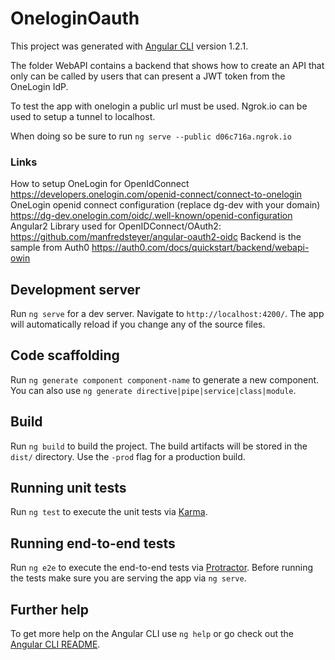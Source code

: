 # OneloginOauth

This project was generated with [Angular CLI](https://github.com/angular/angular-cli) version 1.2.1.

The folder WebAPI contains a backend that shows how to create an API that only can be called by users that can present a JWT token from the OneLogin IdP. 

To test the app with onelogin a public url must be used. Ngrok.io can be used to setup a tunnel to localhost. 

When doing so be sure to run `ng serve --public d06c716a.ngrok.io` 

### Links
How to setup OneLogin for OpenIdConnect https://developers.onelogin.com/openid-connect/connect-to-onelogin 
OneLogin openid connect configuration (replace dg-dev with your domain) https://dg-dev.onelogin.com/oidc/.well-known/openid-configuration
Angular2 Library used for OpenIDConnect/OAuth2: https://github.com/manfredsteyer/angular-oauth2-oidc
Backend is the sample from Auth0 https://auth0.com/docs/quickstart/backend/webapi-owin

## Development server

Run `ng serve` for a dev server. Navigate to `http://localhost:4200/`. The app will automatically reload if you change any of the source files.

## Code scaffolding

Run `ng generate component component-name` to generate a new component. You can also use `ng generate directive|pipe|service|class|module`.

## Build

Run `ng build` to build the project. The build artifacts will be stored in the `dist/` directory. Use the `-prod` flag for a production build.

## Running unit tests

Run `ng test` to execute the unit tests via [Karma](https://karma-runner.github.io).

## Running end-to-end tests

Run `ng e2e` to execute the end-to-end tests via [Protractor](http://www.protractortest.org/).
Before running the tests make sure you are serving the app via `ng serve`.

## Further help

To get more help on the Angular CLI use `ng help` or go check out the [Angular CLI README](https://github.com/angular/angular-cli/blob/master/README.md).
